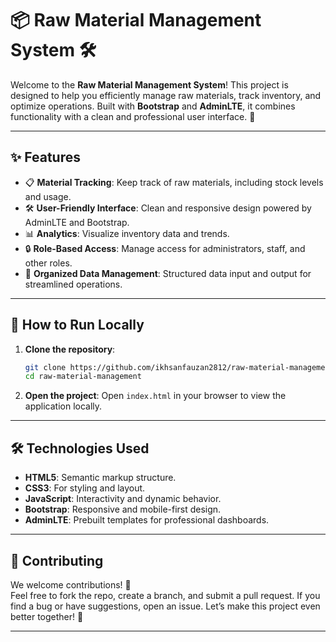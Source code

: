 # 📦 Raw Material Management System 🛠️

Welcome to the **Raw Material Management System**! This project is designed to help you efficiently manage raw materials, track inventory, and optimize operations. Built with **Bootstrap** and **AdminLTE**, it combines functionality with a clean and professional user interface. 🚀

---

## ✨ Features

- 📋 **Material Tracking**: Keep track of raw materials, including stock levels and usage.
- 🛠️ **User-Friendly Interface**: Clean and responsive design powered by AdminLTE and Bootstrap.
- 📊 **Analytics**: Visualize inventory data and trends.
- 🔒 **Role-Based Access**: Manage access for administrators, staff, and other roles.
- 📂 **Organized Data Management**: Structured data input and output for streamlined operations.

---

## 🚀 How to Run Locally

1. **Clone the repository**:
   ```bash
   git clone https://github.com/ikhsanfauzan2812/raw-material-management.git
   cd raw-material-management
   ```

2. **Open the project**:
   Open `index.html` in your browser to view the application locally.

---

## 🛠️ Technologies Used

- **HTML5**: Semantic markup structure.
- **CSS3**: For styling and layout.
- **JavaScript**: Interactivity and dynamic behavior.
- **Bootstrap**: Responsive and mobile-first design.
- **AdminLTE**: Prebuilt templates for professional dashboards.

---

## 🙌 Contributing

We welcome contributions! 🎉  
Feel free to fork the repo, create a branch, and submit a pull request. If you find a bug or have suggestions, open an issue. Let’s make this project even better together! 🤝

---
